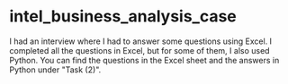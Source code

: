# intel_business_analysis_case

I had an interview where I had to answer some questions using Excel. I completed all the questions in Excel, but for some of them, I also used Python. You can find the questions in the Excel sheet and the answers in Python under "Task (2)".
